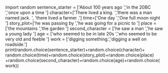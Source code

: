 import random
sentence_starter = ['About 100 years ago ','in the 20BC ','once upon a time ']
character=['There lived a king. ','there was a man named jack. ',
 'there lived a farmer .']
time=['One day ','One full moon night ']
story_plot=['he was passing by ','he was going for a picnic to '] 
place = ['the mountains ','the garden ']
second_character = ['he saw a man ','he saw a young lady ']
age = ['who seemed to be in late 20s ','who seemed to be very old and feeble ']
work = ['digging something.','digging a well on roadside.']
print(random.choice(sentence_starter)+random.choice(character)+
 random.choice(time)+random.choice(story_plot)+random.choice(place)
 +random.choice(second_character)+random.choice(age)+random.choice(work))
